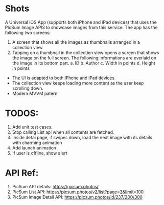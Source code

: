 # Shots
A Universal iOS App (supports both iPhone and iPad devices) that uses the PicSum
Image APIS to showcase images from this service.
The app has the following two screens:
1. A screen that shows all the images as thumbnails arranged in a collection view.
2. Tapping on a thumbnail in the collection view opens a screen that shows the
image on the full screen. The following informations are overlaid on the image in its
bottom part.
a. ID
b. Author
c. Width in points
d. Height in points

- The UI is adapted to both iPhone and iPad devices.
- The collection view keeps loading more content
as the user keep scrolling down.
- Modern MVVM patern

# TODOS:
1) Add unit test cases.
2) Stop calling List api when all contents are fetched.
3) Inside detai page, if swipes down, load the next image with its details with charming animation 
4) Add launch animation
5) If user is offline, show alert 

# API Ref:
1. PicSum API details: https://picsum.photos/
2. PicSum List API: https://picsum.photos/v2/list?page=2&limit=100
3. PicSum Image Detail API: https://picsum.photos/id/237/200/300


